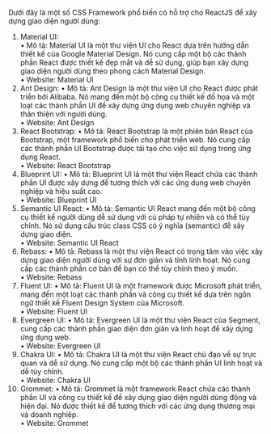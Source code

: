 
Dưới đây là một số CSS Framework phổ biến có hỗ trợ cho ReactJS để xây dựng giao diện người dùng:<br/>
1.	Material UI:<br/>
•	Mô tả: Material UI là một thư viện UI cho React dựa trên hướng dẫn thiết kế của Google Material Design. Nó cung cấp một bộ các thành phần React được thiết kế đẹp mắt và dễ sử dụng, giúp bạn xây dựng giao diện người dùng theo phong cách Material Design.<br/>
•	Website: <a>Material UI</a>
2.	Ant Design:
•	Mô tả: Ant Design là một thư viện UI cho React được phát triển bởi Alibaba. Nó mang đến một bộ công cụ thiết kế đồ họa và một loạt các thành phần UI để xây dựng ứng dụng web chuyên nghiệp và thân thiện với người dùng.<br/>
•	Website: <a>Ant Design</a>
3.	React Bootstrap:
•	Mô tả: React Bootstrap là một phiên bản React của Bootstrap, một framework phổ biến cho phát triển web. Nó cung cấp các thành phần UI Bootstrap được tái tạo cho việc sử dụng trong ứng dụng React.<br/>
•	Website: <a>React Bootstrap</a>
4.	Blueprint UI:
•	Mô tả: Blueprint UI là một thư viện React chứa các thành phần UI được xây dựng để tương thích với các ứng dụng web chuyên nghiệp và hiệu suất cao.<br/>
•	Website: <a>Blueprint UI</a>
5.	Semantic UI React:
•	Mô tả: Semantic UI React mang đến một bộ công cụ thiết kế người dùng dễ sử dụng với cú pháp tự nhiên và có thể tùy chỉnh. Nó sử dụng cấu trúc class CSS có ý nghĩa (semantic) để xây dựng giao diện.<br/>
•	Website: <a>Semantic UI React</a>
6.	Rebass:
•	Mô tả: Rebass là một thư viện React có trọng tâm vào việc xây dựng giao diện người dùng với sự đơn giản và tính linh hoạt. Nó cung cấp các thành phần cơ bản để bạn có thể tùy chỉnh theo ý muốn.<br/>
•	Website: <a>Rebass</a>
7.	Fluent UI:
•	Mô tả: Fluent UI là một framework được Microsoft phát triển, mang đến một loạt các thành phần và công cụ thiết kế dựa trên ngôn ngữ thiết kế Fluent Design System của Microsoft.<br/>
•	Website: <a>Fluent UI</a>
8.	Evergreen UI:
•	Mô tả: Evergreen UI là một thư viện React của Segment, cung cấp các thành phần giao diện đơn giản và linh hoạt để xây dựng ứng dụng web.<br/>
•	Website: <a>Evergreen UI</a> 
9.	Chakra UI:
•	Mô tả: Chakra UI là một thư viện React chủ đạo về sự trực quan và dễ sử dụng. Nó cung cấp một bộ các thành phần UI linh hoạt và dễ tùy chỉnh.<br/>
•	Website: <a>Chakra UI</a> 
10.	Grommet:
•	Mô tả: Grommet là một framework React chứa các thành phần UI và công cụ thiết kế để xây dựng giao diện người dùng động và hiện đại. Nó được thiết kế để tương thích với các ứng dụng thương mại và doanh nghiệp.<br/>
•	Website: <a>Grommet</a> 

